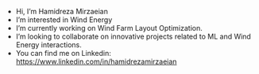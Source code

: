 - Hi, I’m Hamidreza Mirzaeian
- I’m interested in Wind Energy
- I’m currently working on Wind Farm Layout Optimization.
- I’m looking to collaborate on innovative projects related to ML and Wind Energy interactions.
- You can find me on Linkedin: https://www.linkedin.com/in/hamidrezamirzaeian


<!---
HamidrezaMirzaeian/HamidrezaMirzaeian is a ✨ special ✨ repository because its `README.md` (this file) appears on your GitHub profile.
You can click the Preview link to take a look at your changes.
--->

